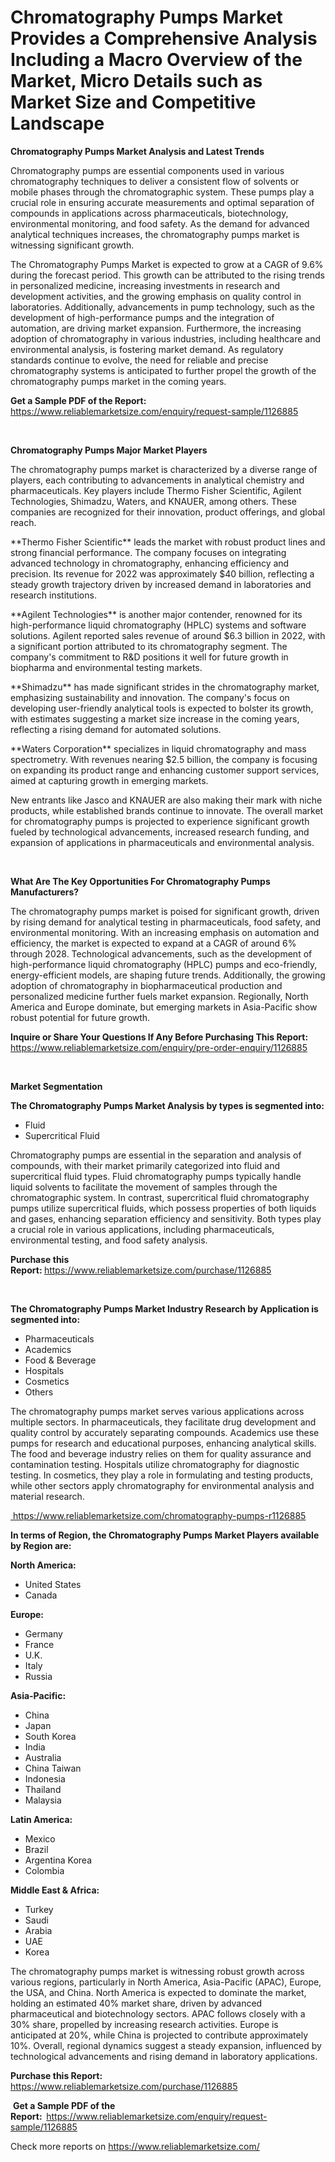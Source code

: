 <p><h1>Chromatography Pumps Market Provides a Comprehensive Analysis Including a Macro Overview of the Market, Micro Details such as Market Size and Competitive Landscape</h1></p><p><strong>Chromatography Pumps Market Analysis and Latest Trends</strong></p>
<p><p>Chromatography pumps are essential components used in various chromatography techniques to deliver a consistent flow of solvents or mobile phases through the chromatographic system. These pumps play a crucial role in ensuring accurate measurements and optimal separation of compounds in applications across pharmaceuticals, biotechnology, environmental monitoring, and food safety. As the demand for advanced analytical techniques increases, the chromatography pumps market is witnessing significant growth. </p><p>The Chromatography Pumps Market is expected to grow at a CAGR of 9.6% during the forecast period. This growth can be attributed to the rising trends in personalized medicine, increasing investments in research and development activities, and the growing emphasis on quality control in laboratories. Additionally, advancements in pump technology, such as the development of high-performance pumps and the integration of automation, are driving market expansion. Furthermore, the increasing adoption of chromatography in various industries, including healthcare and environmental analysis, is fostering market demand. As regulatory standards continue to evolve, the need for reliable and precise chromatography systems is anticipated to further propel the growth of the chromatography pumps market in the coming years.</p></p>
<p><strong>Get a Sample PDF of the Report:&nbsp;</strong> <a href="https://www.reliablemarketsize.com/enquiry/request-sample/1126885?utm_campaign=2626&utm_medium=2&utm_source=Github&utm_content=ia&utm_term=09042025&utm_id=chromatography-pumps">https://www.reliablemarketsize.com/enquiry/request-sample/1126885</a></p>
<p>&nbsp;</p>
<p><strong>Chromatography Pumps Major Market Players</strong></p>
<p><p>The chromatography pumps market is characterized by a diverse range of players, each contributing to advancements in analytical chemistry and pharmaceuticals. Key players include Thermo Fisher Scientific, Agilent Technologies, Shimadzu, Waters, and KNAUER, among others. These companies are recognized for their innovation, product offerings, and global reach.</p><p>**Thermo Fisher Scientific** leads the market with robust product lines and strong financial performance. The company focuses on integrating advanced technology in chromatography, enhancing efficiency and precision. Its revenue for 2022 was approximately $40 billion, reflecting a steady growth trajectory driven by increased demand in laboratories and research institutions.</p><p>**Agilent Technologies** is another major contender, renowned for its high-performance liquid chromatography (HPLC) systems and software solutions. Agilent reported sales revenue of around $6.3 billion in 2022, with a significant portion attributed to its chromatography segment. The company's commitment to R&D positions it well for future growth in biopharma and environmental testing markets.</p><p>**Shimadzu** has made significant strides in the chromatography market, emphasizing sustainability and innovation. The company's focus on developing user-friendly analytical tools is expected to bolster its growth, with estimates suggesting a market size increase in the coming years, reflecting a rising demand for automated solutions.</p><p>**Waters Corporation** specializes in liquid chromatography and mass spectrometry. With revenues nearing $2.5 billion, the company is focusing on expanding its product range and enhancing customer support services, aimed at capturing growth in emerging markets.</p><p>New entrants like Jasco and KNAUER are also making their mark with niche products, while established brands continue to innovate. The overall market for chromatography pumps is projected to experience significant growth fueled by technological advancements, increased research funding, and expansion of applications in pharmaceuticals and environmental analysis.</p></p>
<p>&nbsp;</p>
<p><strong>What Are The Key Opportunities For Chromatography Pumps Manufacturers?</strong></p>
<p><p>The chromatography pumps market is poised for significant growth, driven by rising demand for analytical testing in pharmaceuticals, food safety, and environmental monitoring. With an increasing emphasis on automation and efficiency, the market is expected to expand at a CAGR of around 6% through 2028. Technological advancements, such as the development of high-performance liquid chromatography (HPLC) pumps and eco-friendly, energy-efficient models, are shaping future trends. Additionally, the growing adoption of chromatography in biopharmaceutical production and personalized medicine further fuels market expansion. Regionally, North America and Europe dominate, but emerging markets in Asia-Pacific show robust potential for future growth.</p></p>
<p><strong>Inquire or Share Your Questions If Any Before Purchasing This Report:</strong> <a href="https://www.reliablemarketsize.com/enquiry/pre-order-enquiry/1126885?utm_campaign=2626&utm_medium=2&utm_source=Github&utm_content=ia&utm_term=09042025&utm_id=chromatography-pumps">https://www.reliablemarketsize.com/enquiry/pre-order-enquiry/1126885</a></p>
<p>&nbsp;</p>
<p><strong>Market Segmentation</strong></p>
<p><strong>The Chromatography Pumps Market Analysis by types is segmented into:</strong></p>
<p><ul><li>Fluid</li><li>Supercritical Fluid</li></ul></p>
<p><p>Chromatography pumps are essential in the separation and analysis of compounds, with their market primarily categorized into fluid and supercritical fluid types. Fluid chromatography pumps typically handle liquid solvents to facilitate the movement of samples through the chromatographic system. In contrast, supercritical fluid chromatography pumps utilize supercritical fluids, which possess properties of both liquids and gases, enhancing separation efficiency and sensitivity. Both types play a crucial role in various applications, including pharmaceuticals, environmental testing, and food safety analysis.</p></p>
<p><strong>Purchase this Report:&nbsp;</strong><a href="https://www.reliablemarketsize.com/purchase/1126885?utm_campaign=2626&utm_medium=2&utm_source=Github&utm_content=ia&utm_term=09042025&utm_id=chromatography-pumps">https://www.reliablemarketsize.com/purchase/1126885</a></p>
<p>&nbsp;</p>
<p><strong>The Chromatography Pumps Market Industry Research by Application is segmented into:</strong></p>
<p><ul><li>Pharmaceuticals</li><li>Academics</li><li>Food & Beverage</li><li>Hospitals</li><li>Cosmetics</li><li>Others</li></ul></p>
<p><p>The chromatography pumps market serves various applications across multiple sectors. In pharmaceuticals, they facilitate drug development and quality control by accurately separating compounds. Academics use these pumps for research and educational purposes, enhancing analytical skills. The food and beverage industry relies on them for quality assurance and contamination testing. Hospitals utilize chromatography for diagnostic testing. In cosmetics, they play a role in formulating and testing products, while other sectors apply chromatography for environmental analysis and material research.</p></p>
<p><a href="https://www.reliablemarketsize.com/chromatography-pumps-r1126885?utm_campaign=2626&utm_medium=2&utm_source=Github&utm_content=ia&utm_term=09042025&utm_id=chromatography-pumps">&nbsp;https://www.reliablemarketsize.com/chromatography-pumps-r1126885</a></p>
<p><strong>In terms of Region, the Chromatography Pumps Market Players available by Region are:</strong></p>
<p>
    <p> <strong> North America: </strong>
        <ul>
            <li>United States</li>
            <li>Canada</li>
        </ul>
        </p> 
    <p> <strong> Europe: </strong>
        <ul>
            <li>Germany</li>
            <li>France</li>
            <li>U.K.</li>
            <li>Italy</li>
            <li>Russia</li>
        </ul>
        </p> 
    <p> <strong> Asia-Pacific: </strong>
        <ul>
            <li>China</li>
            <li>Japan</li>
            <li>South Korea</li>
            <li>India</li>
            <li>Australia</li>
            <li>China Taiwan</li>
            <li>Indonesia</li>
            <li>Thailand</li>
            <li>Malaysia</li>
        </ul>
        </p> 
    <p> <strong> Latin America: </strong>
        <ul>
            <li>Mexico</li>
            <li>Brazil</li>
            <li>Argentina Korea</li>
            <li>Colombia</li>
        </ul>
        </p> 
    <p> <strong> Middle East & Africa: </strong>
        <ul>
            <li>Turkey</li>
            <li>Saudi</li>
            <li>Arabia</li>
            <li>UAE</li>
            <li>Korea</li>
        </ul>
    </p>
    </p>
<p><p>The chromatography pumps market is witnessing robust growth across various regions, particularly in North America, Asia-Pacific (APAC), Europe, the USA, and China. North America is expected to dominate the market, holding an estimated 40% market share, driven by advanced pharmaceutical and biotechnology sectors. APAC follows closely with a 30% share, propelled by increasing research activities. Europe is anticipated at 20%, while China is projected to contribute approximately 10%. Overall, regional dynamics suggest a steady expansion, influenced by technological advancements and rising demand in laboratory applications.</p></p>
<p><strong>Purchase this Report: </strong><a href="https://www.reliablemarketsize.com/purchase/1126885?utm_campaign=2626&utm_medium=2&utm_source=Github&utm_content=ia&utm_term=09042025&utm_id=chromatography-pumps">https://www.reliablemarketsize.com/purchase/1126885</a></p>
<p>&nbsp;<strong>Get a Sample PDF of the Report:&nbsp;&nbsp;</strong><a href="https://www.reliablemarketsize.com/enquiry/request-sample/1126885?utm_campaign=2626&utm_medium=2&utm_source=Github&utm_content=ia&utm_term=09042025&utm_id=chromatography-pumps">https://www.reliablemarketsize.com/enquiry/request-sample/1126885</a></p>
<p><strong></strong></p>
<p>Check more reports on <a href="https://www.reliablemarketsize.com/?utm_campaign=2626&utm_medium=2&utm_source=Github&utm_content=ia&utm_term=09042025&utm_id=chromatography-pumps">https://www.reliablemarketsize.com/</a></p>